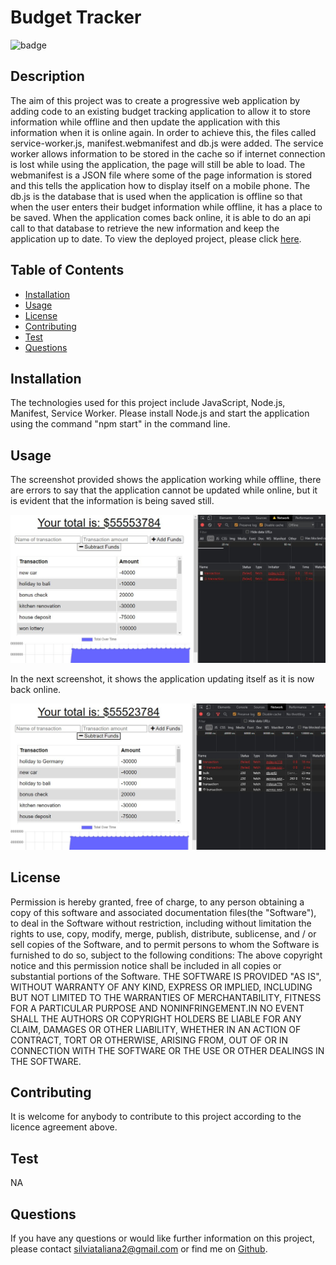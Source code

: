 # Budget Tracker

![badge](https://img.shields.io/badge/License-MIT-Green)

## Description
The aim of this project was to create a progressive web application by adding code to an existing budget tracking application to allow it to store information while offline and then update the application with this information when it is online again. In order to achieve this, the files called service-worker.js, manifest.webmanifest and db.js were added. The service worker allows information to be stored in the cache so if internet connection is lost while using the application, the page will still be able to load. The webmanifest is a JSON file where some of the page information is stored and this tells the application how to display itself on a mobile phone. The db.js is the database that is used when the application is offline so that when the user enters their budget information while offline, it has a place to be saved. When the application comes back online, it is able to do an api call to that database to retrieve the new information and keep the application up to date.
To view the deployed project, please click [here]().

## Table of Contents 

* [Installation](#installation)
* [Usage](#usage)
* [License](#License)
* [Contributing](#contributing)
* [Test](#test)
* [Questions](#questions)

## Installation
The technologies used for this project include JavaScript, Node.js, Manifest, Service Worker. Please install Node.js and start the application using the command "npm start" in the command line. 

## Usage
The screenshot provided shows the application working while offline, there are errors to say that the application cannot be updated while online, but it is evident that the information is being saved still.

![pic](./assets/screenshot1.jpg)

In the next screenshot, it shows the application updating itself as it is now back online. 

![pic](./assets/screenshot2.jpg)

## License 
Permission is hereby granted, free of charge, to any person obtaining a copy of this software and associated documentation files(the "Software"), to deal in the Software without restriction, including without limitation the rights to use, copy, modify, merge, publish, distribute, sublicense, and / or sell copies of the Software, and to permit persons to whom the Software is furnished to do so, subject to the following conditions: The above copyright notice and this permission notice shall be included in all copies or substantial portions of the Software. THE SOFTWARE IS PROVIDED "AS IS", WITHOUT WARRANTY OF ANY KIND, EXPRESS OR IMPLIED, INCLUDING BUT NOT LIMITED TO THE WARRANTIES OF MERCHANTABILITY, FITNESS FOR A PARTICULAR PURPOSE AND NONINFRINGEMENT.IN NO EVENT SHALL THE AUTHORS OR COPYRIGHT HOLDERS BE LIABLE FOR ANY CLAIM, DAMAGES OR OTHER LIABILITY, WHETHER IN AN ACTION OF CONTRACT, TORT OR OTHERWISE, ARISING FROM, OUT OF OR IN CONNECTION WITH THE SOFTWARE OR THE USE OR OTHER DEALINGS IN THE SOFTWARE.

## Contributing
It is welcome for anybody to contribute to this project according to the licence agreement above. 

## Test
NA

## Questions
If you have any questions or would like further information on this project, 
please contact silviataliana2@gmail.com or find me on [Github](https://github.com/silvia-taliana).
